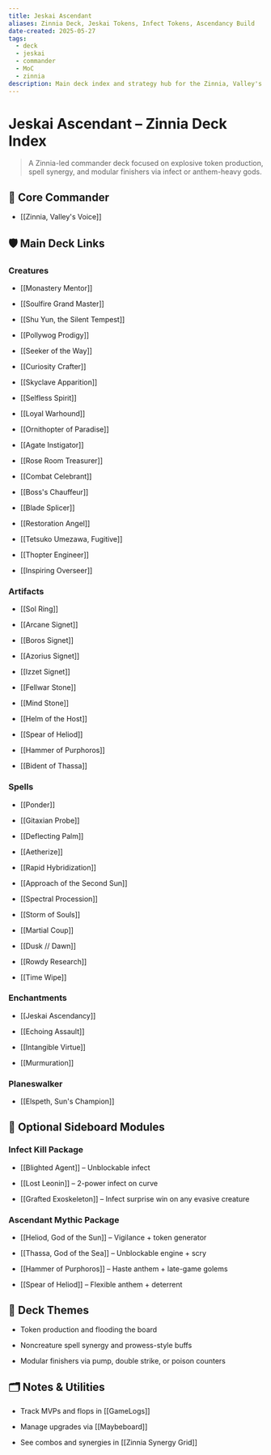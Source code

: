 ```yaml
---
title: Jeskai Ascendant
aliases: Zinnia Deck, Jeskai Tokens, Infect Tokens, Ascendancy Build
date-created: 2025-05-27
tags:
  - deck
  - jeskai
  - commander
  - MoC
  - zinnia
description: Main deck index and strategy hub for the Zinnia, Valley's Voice Jeskai token deck.
---
```

# Jeskai Ascendant – Zinnia Deck Index

> A Zinnia-led commander deck focused on explosive token production, spell synergy, and modular finishers via infect or anthem-heavy gods.

## 🧬 Core Commander

- [[Zinnia, Valley's Voice]]

## 🛡️ Main Deck Links

### Creatures

- [[Monastery Mentor]]
    
- [[Soulfire Grand Master]]
    
- [[Shu Yun, the Silent Tempest]]
    
- [[Pollywog Prodigy]]
    
- [[Seeker of the Way]]
    
- [[Curiosity Crafter]]
    
- [[Skyclave Apparition]]
    
- [[Selfless Spirit]]
    
- [[Loyal Warhound]]
    
- [[Ornithopter of Paradise]]
    
- [[Agate Instigator]]
    
- [[Rose Room Treasurer]]
    
- [[Combat Celebrant]]
    
- [[Boss's Chauffeur]]
    
- [[Blade Splicer]]
    
- [[Restoration Angel]]
    
- [[Tetsuko Umezawa, Fugitive]]
    
- [[Thopter Engineer]]
    
- [[Inspiring Overseer]]
    

### Artifacts

- [[Sol Ring]]
    
- [[Arcane Signet]]
    
- [[Boros Signet]]
    
- [[Azorius Signet]]
    
- [[Izzet Signet]]
    
- [[Fellwar Stone]]
    
- [[Mind Stone]]
    
- [[Helm of the Host]]
    
- [[Spear of Heliod]]
    
- [[Hammer of Purphoros]]
    
- [[Bident of Thassa]]
    

### Spells

- [[Ponder]]
    
- [[Gitaxian Probe]]
    
- [[Deflecting Palm]]
    
- [[Aetherize]]
    
- [[Rapid Hybridization]]
    
- [[Approach of the Second Sun]]
    
- [[Spectral Procession]]
    
- [[Storm of Souls]]
    
- [[Martial Coup]]
    
- [[Dusk // Dawn]]
    
- [[Rowdy Research]]
    
- [[Time Wipe]]
    

### Enchantments

- [[Jeskai Ascendancy]]
    
- [[Echoing Assault]]
    
- [[Intangible Virtue]]
    
- [[Murmuration]]
    

### Planeswalker

- [[Elspeth, Sun's Champion]]
    

## 🧩 Optional Sideboard Modules

### **Infect Kill Package**

- [[Blighted Agent]] – Unblockable infect
    
- [[Lost Leonin]] – 2-power infect on curve
    
- [[Grafted Exoskeleton]] – Infect surprise win on any evasive creature
    

### **Ascendant Mythic Package**

- [[Heliod, God of the Sun]] – Vigilance + token generator
    
- [[Thassa, God of the Sea]] – Unblockable engine + scry
    
- [[Hammer of Purphoros]] – Haste anthem + late-game golems
    
- [[Spear of Heliod]] – Flexible anthem + deterrent
    

## 🎯 Deck Themes

- Token production and flooding the board
    
- Noncreature spell synergy and prowess-style buffs
    
- Modular finishers via pump, double strike, or poison counters
    

## 🗂️ Notes & Utilities

- Track MVPs and flops in [[GameLogs]]
    
- Manage upgrades via [[Maybeboard]]
    
- See combos and synergies in [[Zinnia Synergy Grid]]